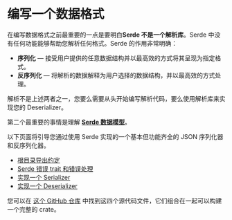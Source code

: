 # 编写一个数据格式

在编写数据格式之前最重要的一点是要明白**Serde 不是一个解析库**。Serde 中没有任何功能能够帮助您解析任何格式。Serde 的作用非常明确：

- **序列化** — 接受用户提供的任意数据结构并以最高效的方式将其呈现为指定格式。
- **反序列化** — 将解析的数据解释为用户选择的数据结构，并以最高效的方式处理。

解析不是上述两者之一，您要么需要从头开始编写解析代码，要么使用解析库来实现您的 Deserializer。

第二个最重要的事情是理解 [**Serde 数据模型**]。

[**Serde 数据模型**]: data-model.md

以下页面将引导您通过使用 Serde 实现的一个基本但功能齐全的 JSON 序列化器和反序列化器。

- [根目录导出约定](conventions.md)
- [Serde 错误 trait 和错误处理](error-handling.md)
- [实现一个 Serializer](impl-serializer.md)
- [实现一个 Deserializer](impl-deserializer.md)

您可以在 [这个 GitHub 仓库] 中找到这四个源代码文件，它们组合在一起可以构建一个完整的 crate。

[这个 GitHub 仓库]: https://github.com/serde-rs/example-format